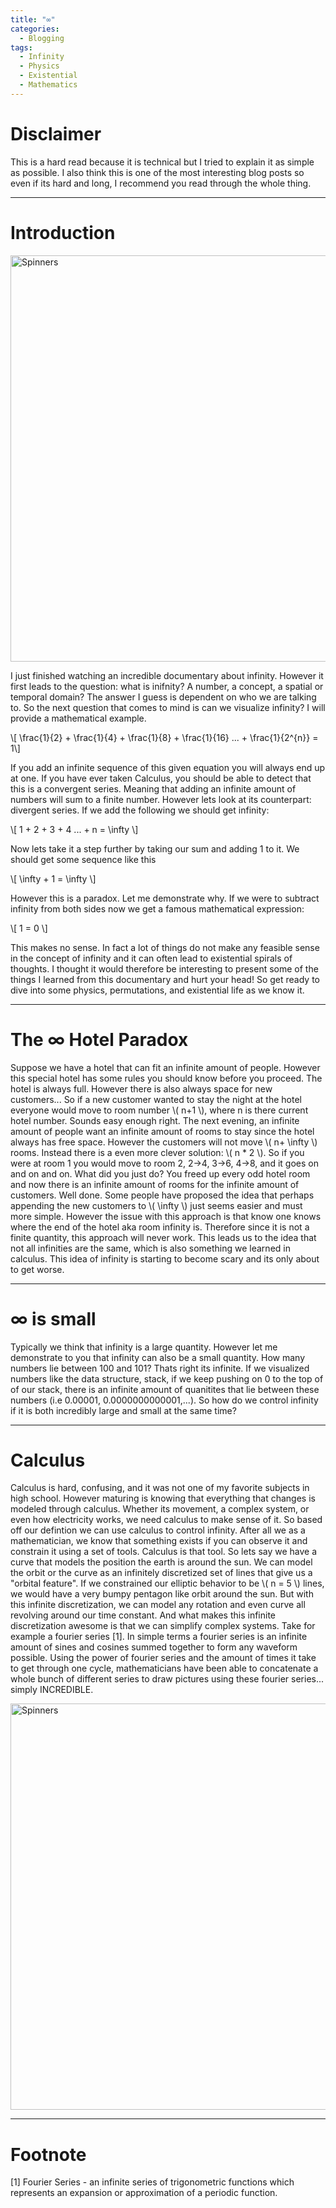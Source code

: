 ```yaml
---
title: "∞"
categories:
  - Blogging
tags:
  - Infinity
  - Physics
  - Existential
  - Mathematics
---
```


# Disclaimer

This is a hard read because it is technical but I tried to explain it as simple as possible. I also think this is one of the most interesting blog posts so even if its hard and long, I recommend you read through the whole thing. 

---

# Introduction

<image src="/images/space.gif" alt="Spinners" width="650"  /> 

I just finished watching an incredible documentary about infinity. However it first leads to the question: what is inifnity? A number, a concept, a spatial or temporal domain? The answer I guess is dependent on who we are talking to. So the next question that comes to mind is can we visualize infinity? I will provide a mathematical example.

\\[ \frac{1}{2} + \frac{1}{4} + \frac{1}{8} + \frac{1}{16} ... + \frac{1}{2^{n}} = 1\\]

If you add an infinite sequence of this given equation you will always end up at one. If you have ever taken Calculus, you should be able to detect that this is a convergent series. Meaning that adding an infinite amount of numbers will sum to a finite number. However lets look at its counterpart: divergent series. If we add the following we should get infinity:

\\[ 1 + 2 + 3 + 4 ... + n = \infty \\]

Now lets take it a step further by taking our sum and adding 1 to it. We should get some sequence like this 

\\[ \infty + 1 = \infty \\]

However this is a paradox. Let me demonstrate why. If we were to subtract infinity from both sides now we get a famous mathematical expression:

\\[ 1 = 0 \\]

This makes no sense. In fact a lot of things do not make any feasible sense in the concept of infinity and it can often lead to existential spirals of thoughts. I thought it would therefore be interesting to present some of the things I learned from this documentary and hurt your head! So get ready to dive into some physics, permutations, and existential life as we know it.

---

# The ∞ Hotel Paradox

Suppose we have a hotel that can fit an infinite amount of people. However this special hotel has some rules you should know before you proceed. The hotel is always full. However there is also always space for new customers... So if a new customer wanted to stay the night at the hotel everyone would move to room number \\( n+1 \\), where n is there current hotel number. Sounds easy enough right. The next evening, an infinite amount of people want an infinite amount of rooms to stay since the hotel always has free space. However the customers will not move \\( n+ \infty \\) rooms. Instead there is a even more clever solution: \\( n * 2 \\). So if you were at room 1 you would move to room 2, 2->4, 3->6, 4->8, and it goes on and on and on. What did you just do? You freed up every odd hotel room and now there is an infinite amount of rooms for the infinite amount of customers. Well done. Some people have proposed the idea that perhaps appending the new customers to \\( \infty \\) just seems easier and must more simple. However the issue with this approach is that know one knows where the end of the hotel aka room infinity is. Therefore since it is not a finite quantity, this approach will never work. This leads us to the idea that not all infinities are the same, which is also something we learned in calculus. This idea of infinity is starting to become scary and its only about to get worse.

---

# ∞ is small

Typically we think that infinity is a large quantity. However let me demonstrate to you that infinity can also be a small quantity. How many numbers lie between 100 and 101? Thats right its infinite. If we visualized numbers like the data structure, stack, if we keep pushing on 0 to the top of of our stack, there is an infinite amount of quanitites that lie between these numbers (i.e 0.00001, 0.0000000000001,...). So how do we control infinity if it is both incredibly large and small at the same time?

---

# Calculus

Calculus is hard, confusing, and it was not one of my favorite subjects in high school. However maturing is knowing that everything that changes is modeled through calculus. Whether its movement, a complex system, or even how electricity works, we need calculus to make sense of it. So based off our defintion we can use calculus to control infinity. After all we as a mathematician, we know that something exists if you can observe it and constrain it using a set of tools. Calculus is that tool. So lets say we have a curve that models the position the earth is around the sun. We can model the orbit or the curve as an infinitely discretized set of lines that give us a "orbital feature". If we constrained our elliptic behavior to be  \\( n = 5 \\) lines, we would have a very bumpy pentagon like orbit around the sun. But with this infinite discretization, we can model any rotation and even curve all revolving around our time constant. And what makes this infinite discretization awesome is that we can simplify complex systems. Take for example a fourier series [1]. In simple terms a fourier series is an infinite amount of sines and cosines summed together to form any waveform possible. Using the power of fourier series and the amount of times it take to get through one cycle, mathematicians have been able to concatenate a whole bunch of different series to draw pictures using these fourier series... simply INCREDIBLE. 

<image src="/images/bird.gif" alt="Spinners" width="650"  /> 

---
# Footnote

[1] Fourier Series - an infinite series of trigonometric functions which represents an expansion or approximation of a periodic function. 









